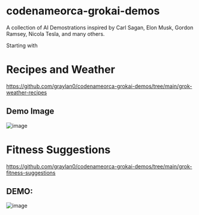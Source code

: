 # codenameorca-grokai-demos

A collection of AI Demostrations inspired by Carl Sagan, Elon Musk, Gordon Ramsey, Nicola Tesla, and many others.

Starting with

# Recipes and Weather
https://github.com/graylan0/codenameorca-grokai-demos/tree/main/grok-weather-recipes

## Demo Image
![image](https://github.com/graylan0/codenameorca-grokai-demos/assets/34530588/7856a5d0-e3ca-4570-962a-1cc85694acde)

# Fitness Suggestions 
https://github.com/graylan0/codenameorca-grokai-demos/tree/main/grok-fitness-suggestions

## DEMO:
![image](https://github.com/graylan0/codenameorca-grokai-demos/assets/34530588/56b3f456-194d-49f0-b1ee-bdb5f6271cf9)

